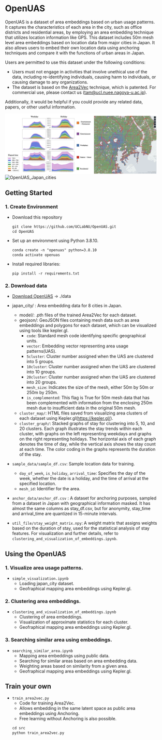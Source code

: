 # OpenUAS

OpenUAS is a dataset of area embeddings based on urban usage patterns. It captures the characteristics of each area in the city, such as office districts and residential areas, by employing an area embedding technique that utilizes location information like GPS. This dataset includes 50m mesh level area embeddings based on location data from major cities in Japan. It also allows users to embed their own location data using anchoring techniques and compare it with the functions of urban areas in Japan.

Users are permitted to use this dataset under the following conditions:

- Users must not engage in activities that involve unethical use of the data, including re-identifying individuals, causing harm to individuals, or causing damage to any organizations.
- The dataset is based on the [Area2Vec](https://arxiv.org/html/2401.10648v1) technique, which is patented. For commercial use, please contact us (tam@ucl.nuee.nagoya-u.ac.jp).

Additionally, it would be helpful if you could provide any related data, papers, or other useful information.

![OpenUAS_Tokyo](OpenUAS_image.png)
![OpenUAS_Japan_cities](japan_cities_image.png)

## Getting Started

### 1. Create Environment

- Download this repository

  ```
  git clone https://github.com/UCLabNU/OpenUAS.git
  cd OpenUAS
  ```

- Set up an environment using Python 3.8.10.
  ```
  conda create -n "openuas" python=3.8.10
  conda activate openuas
  ```
- Install required libraries:
  ```
  pip install -r requirements.txt
  ```

### 2. Download data

- [Download OpenUAS]([https://drive.google.com/file/d/1ggMGL_71nNmHL1A-iOuUfYjgWBxN5qC7/view?usp=drive_link](https://drive.google.com/file/d/1Q50MJiOojZQEqV-eVvFpS_hhY0pjyopv/view?usp=sharing)) -> ./data

<!-- <details>
  <summary><b>Dataset desctiption</b></summary> -->

- japan_city/ : Area embedding data for 8 cities in Japan.

  - model/: .pth files of the trained Area2Vec for each dataset.
  - geojson/: GeoJSON files containing mesh data such as area embeddings and polygons for each dataset, which can be visualized using tools like kepler.gl.
    - `code`: Standard mesh code identifying specific geographical units.
    - `vector`: Embedding vector representing area usage patterns(UAS).
    - `5cluster`: Cluster number assigned when the UAS are clustered into 5 groups.
    - `10cluster`: Cluster number assigned when the UAS are clustered into 10 groups.
    - `20cluster`: Cluster number assigned when the UAS are clustered into 20 groups.
    - `mesh_size`: Indicates the size of the mesh, either 50m by 50m or 250m by 250m.
    - `is_complemented`: This flag is True for 50m mesh data that has been complemented with information from the enclosing 250m mesh due to insufficient data in the original 50m mesh.
  - `cluster_map/`: HTML files saved from visualizing area clusters of each dataset using Kepler.gl(https://kepler.gl/).
  - `cluster_graph/`: Stacked graphs of stay for clustering into 5, 10, and 20 clusters. Each graph illustrates the stay trends within each cluster, with graphs on the left representing weekdays and graphs on the right representing holidays. The horizontal axis of each graph denotes the time of day, while the vertical axis shows the stay count at each time. The color coding in the graphs represents the duration of the stay.

- `sample_data/sample_df.csv`: Sample location data for training.

  - `day_of_week`, `is_holiday`, `arrival_time`: Specifies the day of the week, whether the date is a holiday, and the time of arrival at the specified location.
  - `mesh_id`: Identifier for the area.

- `anchor_data/anchor_df.csv` : A dataset for anchoring purposes, sampled from a dataset in Japan with geographical information masked. It has almost the same columns as stay_df.csv, but for anonymity, stay_time and arrival_time are quantized in 15-minute intervals.

- `util_file/stay_weight_matrix.npy`: A weight matrix that assigns weights based on the duration of stay, used for the statistical analysis of stay features. For visualization and further details, refer to `clustering_and_visualization_of_embeddings.ipynb`.

<!-- </details> -->

## Using the OpenUAS

### 1. Visualize area usage patterns.

- `simple_visualization.ipynb`
  - Loading japan_city dataset.
  - Geofraphical mapping area embeddings using Kepler.gl.

### 2. Clustering area embeddings.

- `clustering_and_visualization_of_embeddings.ipynb`
  - Clustering of area embeddings.
  - Visualization of approximate statistics for each cluster.
  - Geofraphical mapping area embeddings using Kepler.gl.

### 3. Searching similar area using embeddings.

- `searching_similar_area.ipynb`
  - Mapping area embeddings using public data.
  - Searching for similar areas based on area embedding data.
  - Weighting areas based on similarity from a given area.
  - Geofraphical mapping area embeddings using Kepler.gl.

## Train your own

- `train_area2vec.py`
  - Code for training Area2Vec.
  - Allows embedding in the same latent space as public area embeddings using Anchoring.
  - Free learning without Anchoring is also possible.
  ```
  cd src
  python train_area2vec.py
  ```

